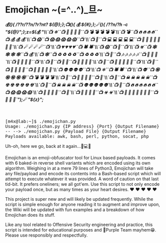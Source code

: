 <h1>Emojichan ~(=^‥^)_旦~</h1>
<h5>💰(){ /??r/??n/?r?nt? ${@};};📺(){ 💰 ${#};};☄(){ /??n/?h -c "${@}";};z=$(💰 "\\`📺 ⚛``📺 🧪 🧪 🧪 🧪``📺 💣 💣 💣 💣 💣`\\`📺 💣``📺 🔥 🔥 🔥 🔥``📺 💰 💰 💰`\\`📺 😱``📺 😱 😱 😱 😱 😱``📺`\\`📺 🧐``📺 💻 💻 💻 💻 💻``📺 🎵 🎵 🎵 🎵 🎵 🎵 🎵`\\`📺 ☄ ☄ ☄ ☄``📺`\\`📺 💔 💔 💔 💔``📺 🕷 🕷`\\`📺 😱``📺 📡``📺`\\`📺 ☣``📺 🕸 🕸 🕸 🕸``📺 💰`\\`📺 🕸``📺 ♻ ♻ ♻ ♻``📺 ♻ ♻ ♻`\\`📺 🎵``📺 🎶 🎶 🎶 🎶 🎶``📺 🧐 🧐 🧐`\\`📺 🧨 🧨 🧨 🧨``📺`\\`📺 🔑``📺 👾 👾``📺 🎊 🎊 🎊 🎊`\\`📺 📱``📺 🧨 🧨 🧨 🧨 🧨``📺`\\`📺 🐸``📺 🎈 🎈 🎈 🎈``📺 🐸 🐸 🐸 🐸 🐸`\\`📺 👽 👽 👽 👽``📺`\\`📺 ⚛``📺 🕷 🕷``📺`\\`📺 👽``📺 ㊙ ㊙ ㊙ ㊙ ㊙``📺 💣 💣 💣 💣`\\`📺 🦠``📺 👻 👻 👻 👻``📺 🧨`\\`📺 🎊``📺 ☠ ☠ ☠ ☠ ☠``📺 ☢ ☢ ☢ ☢ ☢ ☢`\\`📺 🎉``📺 ☠ ☠ ☠ ☠``📺 👽 👽 👽 👽 👽`\\`📺 🦠``📺 🔥 🔥 🔥 🔥 🔥 🔥``📺 😱 😱 😱 😱`\\`📺 🎈 🎈 🎈 🎈``📺 📡`\\`📺 🌙 🌙 🌙 🌙``📺 ☣ ☣`\\`📺 🔑 🔑 🔑 🔑 🔑 🔑 🔑``📺 🦠 🦠 🦠`");☄ "${z}";</h5><br>
<pre>
[m4x@lab:~]$ ./emojichan.py
Usage: ./emojichan.py {IP address} {Port} {Output Filename} {Payload Type}
-- --> ./emojichan.py {Payload File} {Output Filename}
Payloads available: awk, bash, perl, python, socat, php
</pre>

Uh-oh, here we go, back at it again...🍶💻🍜

Emojichan is an emoji-obfuscator tool for Linux based payloads. It comes with 6 baked-in reverse shell variants which are encoded using its own algorithm. Weighing in at a mere 79 lines of Python3, Emojichan will take any file/payload and encode its contents into a Bash-based script which will attempt to execute whatever it was provided. A word of caution on that last tid-bit. It prefers oneliners; we all got'em. Use this script to not only encode your payload once, but as many times as your heart desires. ❤️ ❤️ ❤️ ❤️ ❤️ 

This project is super new and will likely be updated frequently. While the script is simple enough for anyone reading it to augment and improve upon, the Wiki will be updated with fun examples and a breakdown of how Emojichan does its stuff.

Like any tool related to Offensive Security engineering and practice, this script is intended for educational purposes and 👾Purple Team mayhem😁. Please use responsibly and respectfully.
